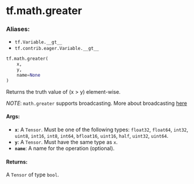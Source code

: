 <div itemscope itemtype="http://developers.google.com/ReferenceObject">
<meta itemprop="name" content="tf.math.greater" />
<meta itemprop="path" content="Stable" />
</div>

# tf.math.greater

### Aliases:

* `tf.Variable.__gt__`
* `tf.contrib.eager.Variable.__gt__`

``` python
tf.math.greater(
    x,
    y,
    name=None
)
```

Returns the truth value of (x > y) element-wise.

*NOTE*: `math.greater` supports broadcasting. More about broadcasting
[here](http://docs.scipy.org/doc/numpy/user/basics.broadcasting.html)

#### Args:

* <b>`x`</b>: A `Tensor`. Must be one of the following types: `float32`, `float64`, `int32`, `uint8`, `int16`, `int8`, `int64`, `bfloat16`, `uint16`, `half`, `uint32`, `uint64`.
* <b>`y`</b>: A `Tensor`. Must have the same type as `x`.
* <b>`name`</b>: A name for the operation (optional).


#### Returns:

A `Tensor` of type `bool`.